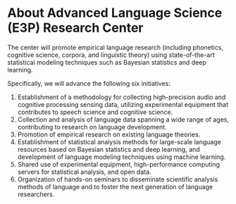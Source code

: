 # About Advanced Language Science (E3P) Research Center

The center will promote empirical language research (including phonetics, cognitive science, corpora, and linguistic theory) using state-of-the-art statistical modeling techniques such as Bayesian statistics and deep learning.

Specifically, we will advance the following six initiatives:

1. Establishment of a methodology for collecting high-precision audio and cognitive processing sensing data, utilizing experimental equipment that contributes to speech science and cognitive science.
2. Collection and analysis of language data spanning a wide range of ages, contributing to research on language development.
3. Promotion of empirical research on existing language theories.
4. Establishment of statistical analysis methods for large-scale language resources based on Bayesian statistics and deep learning, and development of language modeling techniques using machine learning.
5. Shared use of experimental equipment, high-performance computing servers for statistical analysis, and open data.
6. Organization of hands-on seminars to disseminate scientific analysis methods of language and to foster the next generation of language researchers.
